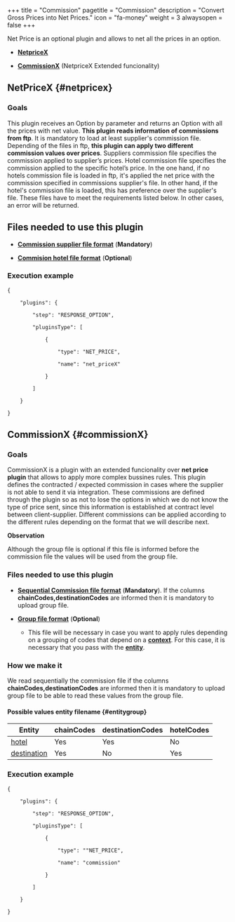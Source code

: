 +++
title = "Commission"
pagetitle = "Commission"
description = "Convert Gross Prices into Net Prices."
icon = "fa-money"
weight = 3
alwaysopen = false
+++

Net Price is an optional plugin and allows to net all the prices in an option.

* [**NetpriceX**](/hotelx/plugins/net-price#netpricex)

* [**CommissionX**](/hotelx/plugins/net-price#commissionX) (NetpriceX Extended funcionality)

## NetPriceX {#netpricex}

### Goals

This plugin receives an Option by parameter and returns an Option with all the prices with net value. **This plugin reads information of commissions from ftp**. It is mandatory to load at least supplier's commission file. Depending of the files in ftp, **this plugin can apply two different commission values over prices**.
Suppliers commission file specifies the commission applied to supplier’s prices. Hotel commission file specifies the commission applied to the specific hotel’s price. In the one hand, if no hotels commission file is loaded in ftp, it's applied the net price with the commission specified in commissions supplier's file. In other hand, if the hotel's commission file is loaded, this has preference over the supplier's file. These files have to meet the requirements listed below. In other cases, an error will be returned.

## Files needed to use this plugin

* [**Commission supplier file format**](/hotelx/plugins/format-files/commission_supplier/) (**Mandatory**)

* [**Commision hotel file format**](/hotelx/plugins/format-files/commission_netprice/) (**Optional**)

### Execution example

```
{

    "plugins": {

        "step": "RESPONSE_OPTION",

        "pluginsType": [

            {

                "type": "NET_PRICE",

                "name": "net_priceX"

            }

        ]

    }

}
```

## CommissionX {#commissionX}

### Goals

CommissionX is a plugin with an extended funcionality over **net price plugin** that allows to apply more complex bussines rules.
This plugin defines the contracted / expected commission in cases where the supplier is not able to send it via integration. These commissions are defined through the plugin so as not to lose the options in which we do not know the type of price sent, since this information is established at contract level between client-supplier. Different commissions can be applied according to the different rules depending on the format that we will describe next.

**Observation**

Although the group file is optional if this file is informed before the commission file the values will be used from the group file.

### Files needed to use this plugin

* [**Sequential Commission file format**](/hotelx/plugins/format-files/commission/) (**Mandatory**). If the columns **chainCodes,destinationCodes** are informed then it is mandatory to upload group file.

* [**Group file format**](/hotelx/plugins/format-files/group/) (**Optional**)

    * This file will be necessary in case you want to apply rules depending on a grouping of codes that depend on a [**context**](/hotelx/concepts/accesses-supplier-context/#context). For this case, it is necessary that you pass with the [**entity**](/hotelx/plugins/entity_table_file/).


### How we make it

We read sequentially the commission file if the columns **chainCodes,destinationCodes** are informed then it is mandatory to upload group file to be able to read these values from the group file.

#### **Possible values entity filename** {#entitygroup}

|Entity | chainCodes| destinationCodes| hotelCodes |
|---------|---|---|---|
|[hotel](/hotelx/plugins/entity_table_file#hotel)| Yes | Yes | No |
|[destination](/hotelx/plugins/entity_table_file#destination)| Yes | No | Yes |


### Execution example

```
{

    "plugins": {

        "step": "RESPONSE_OPTION",

        "pluginsType": [

            {

                "type": ""NET_PRICE",

                "name": "commission"

            }

        ]

    }

}
```
